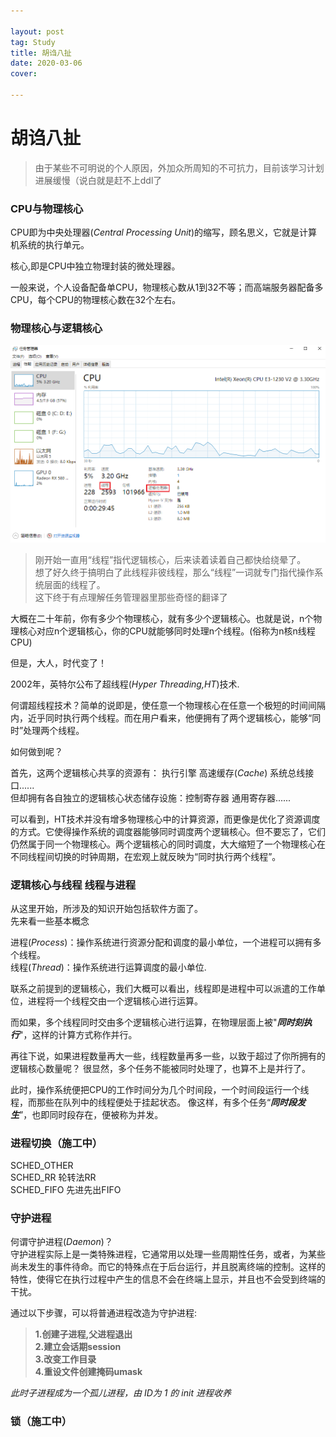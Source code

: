 ```yaml
---

layout: post
tag: Study
title: 胡诌八扯
date: 2020-03-06
cover: 

---
```


# **胡诌八扯**

>由于某些不可明说的个人原因，外加众所周知的不可抗力，目前该学习计划进展缓慢（说白就是赶不上ddl了

### **CPU与物理核心**

CPU即为中央处理器(*Central Processing Unit*)的缩写，顾名思义，它就是计算机系统的执行单元。

核心,即是CPU中独立物理封装的微处理器。

一般来说，个人设备配备单CPU，物理核心数从1到32不等；而高端服务器配备多CPU，每个CPU的物理核心数在32个左右。



### **物理核心与逻辑核心**
![avatar](https://raw.githubusercontent.com/MinerOAO/MinerOAO.github.io/master/assets/img/P1.png)  
>刚开始一直用“线程”指代逻辑核心，后来读着读着自己都快给绕晕了。   
想了好久终于搞明白了此线程非彼线程，那么“线程”一词就专门指代操作系统层面的线程了。  
>这下终于有点理解任务管理器里那些奇怪的翻译了

大概在二十年前，你有多少个物理核心，就有多少个逻辑核心。也就是说，n个物理核心对应n个逻辑核心，你的CPU就能够同时处理n个线程。(俗称为n核n线程CPU)

但是，大人，时代变了！

2002年，英特尔公布了超线程(*Hyper  Threading,HT*)技术.

何谓超线程技术？简单的说即是，使任意一个物理核心在任意一个极短的时间间隔内，近乎同时执行两个线程。而在用户看来，他便拥有了两个逻辑核心，能够“同时”处理两个线程。

如何做到呢？

首先，这两个逻辑核心共享的资源有： 执行引擎  高速缓存(*Cache*)  系统总线接口......  
但却拥有各自独立的逻辑核心状态储存设施：控制寄存器 通用寄存器......  

可以看到，HT技术并没有增多物理核心中的计算资源，而更像是优化了资源调度的方式。它使得操作系统的调度器能够同时调度两个逻辑核心。但不要忘了，它们仍然属于同一个物理核心。两个逻辑核心的同时调度，大大缩短了一个物理核心在不同线程间切换的时钟周期，在宏观上就反映为“同时执行两个线程”。


### **逻辑核心与线程 线程与进程**

从这里开始，所涉及的知识开始包括软件方面了。  
先来看一些基本概念

进程(*Process*)：操作系统进行资源分配和调度的最小单位，一个进程可以拥有多个线程。  
线程(*Thread*)：操作系统进行运算调度的最小单位.

联系之前提到的逻辑核心，我们大概可以看出，线程即是进程中可以派遣的工作单位，进程将一个线程交由一个逻辑核心进行运算。

而如果，多个线程同时交由多个逻辑核心进行运算，在物理层面上被"***同时刻执行***"，这样的计算方式称作并行。  

再往下说，如果进程数量再大一些，线程数量再多一些，以致于超过了你所拥有的逻辑核心数量呢？
很显然，多个任务不能被同时处理了，也算不上是并行了。 


此时，操作系统便把CPU的工作时间分为几个时间段，一个时间段运行一个线程，而那些在队列中的线程便处于挂起状态。
像这样，有多个任务“***同时段发生***”，也即同时段存在，便被称为并发。


 

    
### **进程切换（施工中）**
SCHED_OTHER  
SCHED_RR 轮转法RR  
SCHED_FIFO 先进先出FIFO   



### **守护进程**
何谓守护进程(*Daemon*)？  
守护进程实际上是一类特殊进程，它通常用以处理一些周期性任务，或者，为某些尚未发生的事件待命。而它的特殊点在于后台运行，并且脱离终端的控制。这样的特性，使得它在执行过程中产生的信息不会在终端上显示，并且也不会受到终端的干扰。

通过以下步骤，可以将普通进程改造为守护进程:

>**1.创建子进程,父进程退出  
2.建立会话期session  
3.改变工作目录  
4.重设文件创建掩码umask**  

 *此时子进程成为一个孤儿进程，由 ID为 1 的 init 进程收养*


### **锁（施工中）**
